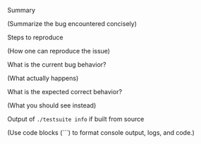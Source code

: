 Summary

(Summarize the bug encountered concisely)


Steps to reproduce

(How one can reproduce the issue)


What is the current bug behavior?

(What actually happens)


What is the expected correct behavior?

(What you should see instead)


Output of `./testsuite info` if built from source

(Use code blocks (```) to format console output, logs, and code.)

